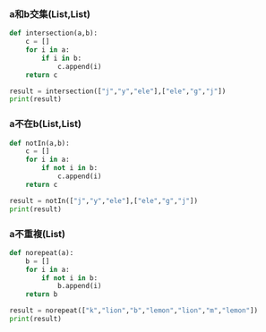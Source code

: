 ### a和b交集(List,List)
```python
def intersection(a,b):
    c = []
    for i in a:
        if i in b:
            c.append(i)
    return c

result = intersection(["j","y","ele"],["ele","g","j"])
print(result)
```

### a不在b(List,List)
```python
def notIn(a,b):
    c = []
    for i in a:
        if not i in b:
            c.append(i)
    return c

result = notIn(["j","y","ele"],["ele","g","j"])
print(result)
```

### a不重複(List)
```python
def norepeat(a):
    b = []
    for i in a:
        if not i in b:
            b.append(i)
    return b

result = norepeat(["k","lion","b","lemon","lion","m","lemon"])
print(result)
```

